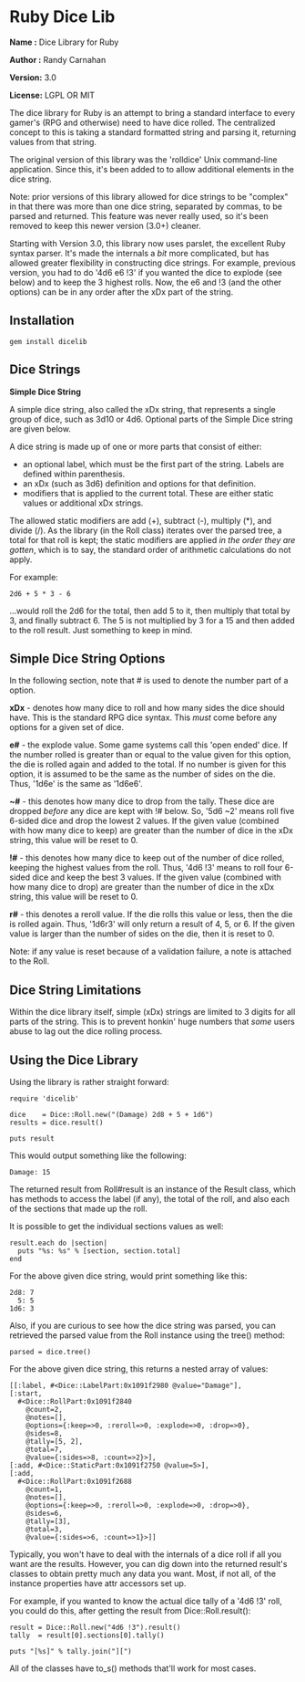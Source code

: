 Ruby Dice Lib
=============

**Name   :** Dice Library for Ruby

**Author :** Randy Carnahan

**Version:** 3.0

**License:** LGPL OR MIT

The dice library for Ruby is an attempt to bring a standard interface
to every gamer's (RPG and otherwise) need to have dice rolled. The 
centralized concept to this is taking a standard formatted string and
parsing it, returning values from that string.

The original version of this library was the 'rolldice' Unix
command-line application. Since this, it's been added to to allow
additional elements in the dice string.

Note: prior versions of this library allowed for dice strings to be
"complex" in that there was more than one dice string, separated by
commas, to be parsed and returned. This feature was never really used,
so it's been removed to keep this newer version (3.0+) cleaner.

Starting with Version 3.0, this library now uses parslet, the excellent
Ruby syntax parser. It's made the internals a *bit* more complicated,
but has allowed greater flexibility in constructing dice strings. For 
example, previous version, you had to do '4d6 e6 !3' if you wanted the
dice to explode (see below) and to keep the 3 highest rolls. Now, the
e6 and !3 (and the other options) can be in any order after the xDx
part of the string.

Installation
------------

    gem install dicelib


Dice Strings
------------

**Simple Dice String**

A simple dice string, also called the xDx string, that represents a
single group of dice, such as 3d10 or 4d6. Optional parts of the 
Simple Dice string are given below.

A dice string is made up of one or more parts that consist of either:

- an optional label, which must be the first part of the string.
  Labels are defined within parenthesis.
- an xDx (such as 3d6) definition and options for that definition.
- modifiers that is applied to the current total. These are either
  static values or additional xDx strings.

The allowed static modifiers are add (+), subtract (-), multiply (\*),
and divide (/). As the library (in the Roll class) iterates over the
parsed tree, a total for that roll is kept; the static modifiers are 
applied *in the order they are gotten*, which is to say, the standard
order of arithmetic calculations do not apply.

For example:

    2d6 + 5 * 3 - 6

...would roll the 2d6 for the total, then add 5 to it, then multiply
that total by 3, and finally subtract 6. The 5 is not multiplied by 3
for a 15 and then added to the roll result. Just something to keep in
mind.

Simple Dice String Options
--------------------------

In the following section, note that # is used to denote the number
part of a option.

**xDx** - denotes how many dice to roll and how many sides the dice
should have. This is the standard RPG dice syntax. This *must* come 
before any options for a given set of dice.

**e#** - the explode value. Some game systems call this 'open ended'
dice. If the number rolled is greater than or equal to the value given
for this option, the die is rolled again and added to the total. If no
number is given for this option, it is assumed to be the same as the
number of sides on the die. Thus, '1d6e' is the same as '1d6e6'.

**~#** - this denotes how many dice to drop from the tally. These dice
are dropped *before* any dice are kept with !# below. So, '5d6 ~2' 
means roll five 6-sided dice and drop the lowest 2 values. If the given
value (combined with how many dice to keep) are greater than the number
of dice in the xDx string, this value will be reset to 0.

**!#** - this denotes how many dice to keep out of the number of dice
rolled, keeping the highest values from the roll. Thus, '4d6 !3' means
to roll four 6-sided dice and keep the best 3 values. If the given value
(combined with how many dice to drop) are greater than the number of dice
in the xDx string, this value will be reset to 0.

**r#** - this denotes a reroll value. If the die rolls this value or 
less, then the die is rolled again. Thus, '1d6r3' will only return a 
result of 4, 5, or 6. If the given value is larger than the number of
sides on the die, then it is reset to 0.

Note: if any value is reset because of a validation failure, a note is
attached to the Roll.

Dice String Limitations
-----------------------

Within the dice library itself, simple (xDx) strings are limited to 3
digits for all parts of the string. This is to prevent honkin' huge 
numbers that *some* users abuse to lag out the dice rolling process.

Using the Dice Library
----------------------

Using the library is rather straight forward:

    require 'dicelib'

    dice    = Dice::Roll.new("(Damage) 2d8 + 5 + 1d6")
    results = dice.result()

    puts result

This would output something like the following:

    Damage: 15

The returned result from Roll#result is an instance of the Result
class, which has methods to access the label (if any), the total of
the roll, and also each of the sections that made up the roll. 

It is possible to get the individual sections values as well:

    result.each do |section|
      puts "%s: %s" % [section, section.total]
    end

For the above given dice string, would print something like this:

    2d8: 7
      5: 5
    1d6: 3

Also, if you are curious to see how the dice string was parsed, you can 
retrieved the parsed value from the Roll instance using the tree() method:

    parsed = dice.tree()

For the above given dice string, this returns a nested array of values:

    [[:label, #<Dice::LabelPart:0x1091f2980 @value="Damage"],
    [:start,
      #<Dice::RollPart:0x1091f2840
        @count=2,
        @notes=[],
        @options={:keep=>0, :reroll=>0, :explode=>0, :drop=>0},
        @sides=8,
        @tally=[5, 2],
        @total=7,
        @value={:sides=>8, :count=>2}>],
    [:add, #<Dice::StaticPart:0x1091f2750 @value=5>],
    [:add,
      #<Dice::RollPart:0x1091f2688
        @count=1,
        @notes=[],
        @options={:keep=>0, :reroll=>0, :explode=>0, :drop=>0},
        @sides=6,
        @tally=[3],
        @total=3,
        @value={:sides=>6, :count=>1}>]]

Typically, you won't have to deal with the internals of a dice roll if all
you want are the results. However, you can dig down into the returned
result's classes to obtain pretty much any data you want. Most, if not
all, of the instance properties have attr accessors set up.

For example, if you wanted to know the actual dice tally of a '4d6 !3' roll,
you could do this, after getting the result from Dice::Roll.result():

    result = Dice::Roll.new("4d6 !3").result()
    tally  = result[0].sections[0].tally()

    puts "[%s]" % tally.join("][")

All of the classes have to_s() methods that'll work for most cases.

